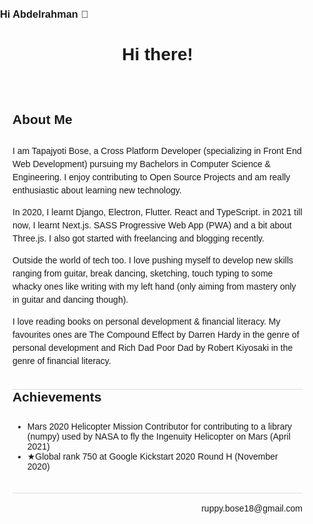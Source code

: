 ### Hi Abdelrahman 👋
<!DOCTYPE html>
<html lang="en">
<head>
  <meta charset="UTF-8">
  <meta name="viewport" content="width=device-width, initial-scale=1.0">
  <title>Hi there!</title>
  <style>
    body {
      font-family: sans-serif;
      margin: 0;
      padding: 0;
    }

    .header {
      background-color: #007bff;
      color: white;
      padding: 15px;
      text-align: center;
    }

    .main {
      padding: 20px;
    }

    .about-me {
      border-bottom: 1px solid #ddd;
      padding-bottom: 20px;
    }

    .achievements {
      border-bottom: 1px solid #ddd;
      padding-bottom: 20px;
    }

    .contact {
      text-align: right;
    }

    h2 {
      margin-top: 0;
      padding-bottom: 10px;
    }

    p {
      line-height: 1.5;
    }

    .skills {
      list-style: none;
      padding: 0;
    }

    .skills li {
      display: inline-block;
      padding: 5px 10px;
      border: 1px solid #ddd;
      margin-bottom: 5px;
      margin-right: 5px;
    }
  </style>
</head>
<body>
  <header class="header">
    <h1>Hi there!</h1>
  </header>
  <main class="main">
    <section class="about-me">
      <h2>About Me</h2>
      <p>I am Tapajyoti Bose, a Cross Platform Developer (specializing in Front End Web Development) pursuing my Bachelors in Computer Science & Engineering. I enjoy contributing to Open Source Projects and am really enthusiastic about learning new technology.</p>
      <p>In 2020, I learnt Django, Electron, Flutter. React and TypeScript. in 2021 till now, I learnt Next.js. SASS Progressive Web App (PWA) and a bit about Three.js. I also got started with freelancing and blogging recently.</p>
      <p>Outside the world of tech too. I love pushing myself to develop new skills ranging from guitar, break dancing, sketching, touch typing to some whacky ones like writing with my left hand (only aiming from mastery only in guitar and dancing though).</p>
      <p>I love reading books on personal development & financial literacy. My favourites ones are The Compound Effect by Darren Hardy in the genre of personal development and Rich Dad Poor Dad by Robert Kiyosaki in the genre of financial literacy.</p>
    </section>
    <section class="achievements">
      <h2>Achievements</h2>
      <ul>
        <li>Mars 2020 Helicopter Mission Contributor for contributing to a library (numpy) used by NASA to fly the Ingenuity Helicopter on Mars (April 2021)</li>
        <li>★Global rank 750 at Google Kickstart 2020 Round H (November 2020)</li>
      </ul>
    </section>
    <section class="contact">
      <p>ruppy.bose18@gmail.com</p>
    </section>
  </main>
</body>
</html>

